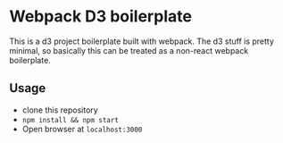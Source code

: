 # Webpack D3 boilerplate

This is a d3 project boilerplate built with webpack.
The d3 stuff is pretty minimal, so basically this can be treated as a non-react webpack boilerplate.


## Usage

- clone this repository
- `npm install && npm start`
- Open browser at `localhost:3000`
